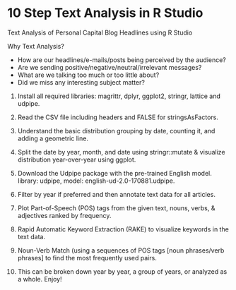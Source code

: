 # 10 Step Text Analysis in R Studio
Text Analysis of Personal Capital Blog Headlines using R Studio

Why Text Analysis?
- How are our headlines/e-mails/posts being perceived by the audience?
- Are we sending positive/negative/neutral/irrelevant messages?
- What are we talking too much or too little about?
- Did we miss any interesting subject matter?

1. Install all required libraries: magrittr, dplyr, ggplot2, stringr, lattice and udpipe.

2. Read the CSV file including headers and FALSE for stringsAsFactors.

3. Understand the basic distribution grouping by date, counting it, and adding a geometric line.

4. Split the date by year, month, and date using stringr::mutate & visualize distribution year-over-year using ggplot.

5. Download the Udpipe package with the pre-trained English model.  library: udpipe, model: english-ud-2.0-170881.udpipe.

6. Filter by year if preferred and then annotate text data for all articles.

7. Plot Part-of-Speech (POS) tags from the given text, nouns, verbs, & adjectives ranked by frequency.

8. Rapid Automatic Keyword Extraction (RAKE) to visualize keywords in the text data.

9. Noun-Verb Match (using a sequences of POS tags [noun phrases/verb phrases] to find the most frequently used pairs.

10. This can be broken down year by year, a group of years, or analyzed as a whole.  Enjoy!
